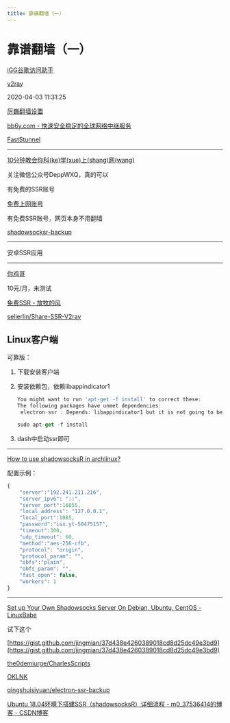 ```yaml
---
title: 靠谱翻墙（一）
---
```


# 靠谱翻墙（一）

[iGG谷歌访问助手](%E9%9D%A0%E8%B0%B1%E7%BF%BB%E5%A2%99%EF%BC%88%E4%B8%80%EF%BC%89/iGG%E8%B0%B7%E6%AD%8C%E8%AE%BF%E9%97%AE%E5%8A%A9%E6%89%8B.md)

[v2ray](%E9%9D%A0%E8%B0%B1%E7%BF%BB%E5%A2%99%EF%BC%88%E4%B8%80%EF%BC%89/v2ray.md)

2020-04-03 11:31:25

[厉巍翻墙设置](%E9%9D%A0%E8%B0%B1%E7%BF%BB%E5%A2%99%EF%BC%88%E4%B8%80%EF%BC%89/%E5%8E%89%E5%B7%8D%E7%BF%BB%E5%A2%99%E8%AE%BE%E7%BD%AE.md)

[bb6y.com - 快速安全稳定的全球网络中继服务](https://www.bb6y.com/)

[FastStunnel](https://faststunnel.net/)

---

[10分钟教会你科(ke)学(xue)上(shang)网(wang)](https://depp.wang/2018/09/20/ShadowsocksR-kexueshangwang/)

关注微信公众号DeppWXQ，真的可以

[](https://free-ss.site/)

有免费的SSR账号

[免费上网账号](https://free-ss.ooo/)

有免费SSR账号，网页本身不用翻墙

[shadowsocksr-backup](https://github.com/shadowsocksr-backup)

---

安卓SSR应用

---

[你鸡哥](http://jg001.xyz/)

10元/月，未测试

[免费SSR - 放牧的风](https://www.youneed.win/free-ssr)

[selierlin/Share-SSR-V2ray](https://github.com/selierlin/Share-SSR-V2ray/blob/master/1-share-ssr-v2ray.md)

## Linux客户端

可靠版：

1. 下载安装客户端
2. 安装依赖包，依赖libappindicator1
    
    ```jsx
    You might want to run 'apt-get -f install' to correct these:
    The following packages have unmet dependencies:
     electron-ssr : Depends: libappindicator1 but it is not going to be installed
    ```
    
    ```jsx
    sudo apt-get -f install
    ```
    
3. dash中启动ssr即可

---

[How to use shadowsocksR in archlinux?](https://stackoverflow.com/questions/46038330/how-to-use-shadowsocksr-in-archlinux)

配置示例：

```jsx
{
    "server":"192.241.211.216",
    "server_ipv6": "::",
    "server_port":16055,
    "local_address": "127.0.0.1",
    "local_port":1085,
    "password":"isx.yt-50475157",
    "timeout":300,
    "udp_timeout": 60,
    "method":"aes-256-cfb",
    "protocol": "origin",
    "protocol_param": "",
    "obfs":"plain",
    "obfs_param": "",
    "fast_open": false,
    "workers": 1
}
```

[](https://alanlee.fun/2018/05/18/ubuntu-ssr/)

---

[Set up Your Own Shadowsocks Server On Debian, Ubuntu, CentOS - LinuxBabe](https://www.linuxbabe.com/linux-server/setup-your-own-shadowsocks-server-on-debian-ubuntu-centos)

试下这个

[https://gist.github.com/jingmian/37d438e4260389018cd8d25dc49e3bd9](https://gist.github.com/jingmian/37d438e4260389018cd8d25dc49e3bd9)

[](https://alanlee.fun/2018/05/18/ubuntu-ssr/)

[the0demiurge/CharlesScripts](https://github.com/the0demiurge/CharlesScripts/blob/master/charles/bin/ssr)

[OKLNK](https://oklnk.com/zh/download)

[qingshuisiyuan/electron-ssr-backup](https://github.com/qingshuisiyuan/electron-ssr-backup)

[Ubuntu 18.04环境下搭建SSR（shadowsocksR）详细流程 - m0_37536414的博客 - CSDN博客](https://blog.csdn.net/m0_37536414/article/details/84850078)
